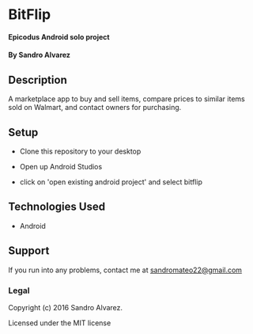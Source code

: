 # BitFlip

#### Epicodus Android solo project

#### By Sandro Alvarez

## Description

A marketplace app to buy and sell items, compare prices to similar items sold on Walmart, and contact owners for purchasing.

## Setup

* Clone this repository to your desktop

* Open up Android Studios

* click on 'open existing android project' and select bitflip

## Technologies Used

* Android

## Support

If you run into any problems, contact me at sandromateo22@gmail.com

### Legal

Copyright (c) 2016 Sandro Alvarez.

Licensed under the MIT license
